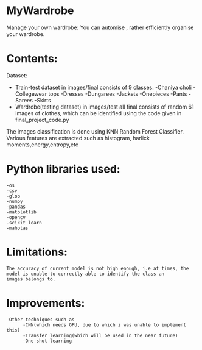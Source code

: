 # MyWardrobe
Manage your own wardrobe: You can automise , rather efficiently organise your wardrobe.

# Contents:
Dataset:
  - Train-test dataset in images/final consists of 9 classes:
      -Chaniya choli
      -Collegewear tops
      -Dresses
      -Dungarees
      -Jackets
      -Onepieces
      -Pants
      -Sarees
      -Skirts
  - Wardrobe(testing dataset) in images/test all final consists of random 61 images of clothes, which can be identified using the code         given in final_project_code.py
  
  The images classification is done using KNN Random Forest Classifier. 
  Various features are extracted such as histogram, harlick moments,energy,entropy,etc
  
  # Python libraries used:
    -os
    -csv
    -glob
    -numpy
    -pandas
    -matplotlib
    -opencv
    -scikit learn 
    -mahotas
    
  # Limitations:
    The accuracy of current model is not high enough, i.e at times, the model is unable to correctly able to identify the class an           images belongs to.
    
  # Improvements:
     Other techniques such as 
          -CNN(which needs GPU, due to which i was unable to implement this) 
          -Transfer learning(which will be used in the near future)
          -One shot learning
  
